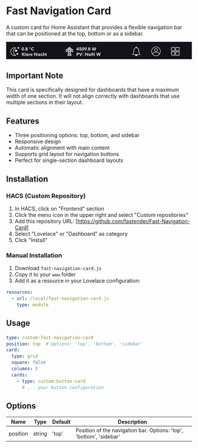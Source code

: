 # Fast Navigation Card

A custom card for Home Assistant that provides a flexible navigation bar that can be positioned at the top, bottom or as a sidebar.

![Live Preview](./docs/example-1.png)

## Important Note
This card is specifically designed for dashboards that have a maximum width of one section. It will not align correctly with dashboards that use multiple sections in their layout.

## Features

- Three positioning options: top, bottom, and sidebar
- Responsive design
- Automatic alignment with main content
- Supports grid layout for navigation buttons
- Perfect for single-section dashboard layouts


## Installation

### HACS (Custom Repository)
1. In HACS, click on "Frontend" section
2. Click the menu icon in the upper right and select "Custom repositories"
3. Add this repository URL: [https://github.com/fastender/Fast-Navigation-Card]
4. Select "Lovelace" or "Dashboard" as category
5. Click "Install"


### Manual Installation
1. Download `fast-navigation-card.js`
2. Copy it to your `www` folder
3. Add it as a resource in your Lovelace configuration:
```yaml
resources:
  - url: /local/fast-navigation-card.js
    type: module
```

## Usage

```yaml
type: custom:fast-navigation-card
position: top  # Options: 'top', 'bottom', 'sidebar'
card:
  type: grid
  square: false
  columns: 5
  cards:
    - type: custom:button-card
      # ... your button configuration
```

## Options

| Name | Type | Default | Description |
|------|------|---------|-------------|
| position | string | 'top' | Position of the navigation bar. Options: 'top', 'bottom', 'sidebar' |
